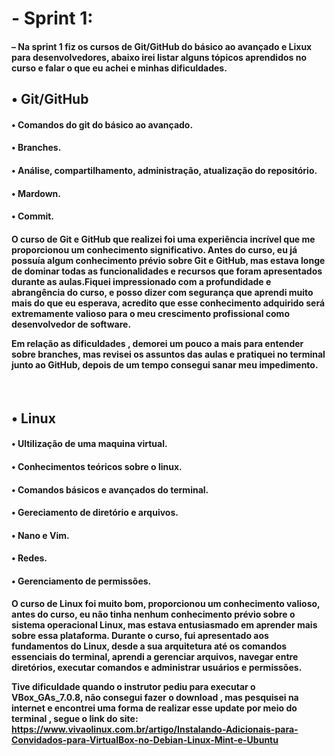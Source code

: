 <h1>- Sprint 1:</h1>
<h4>– Na sprint 1 fiz os cursos de Git/GitHub do básico ao avançado e Lixux para desenvolvedores, abaixo irei listar alguns tópicos aprendidos no curso e falar o que eu achei e minhas dificuldades. </h4>


<h2>• Git/GitHub</h2>
<h4>• Comandos do git do básico ao avançado.</h4>
<h4>• Branches.</h4>
<h4>• Análise, compartilhamento, administração, atualização do repositório. </h4>
<h4>• Mardown.</h4>
<h4>• Commit.</h4>

<h4>O curso de Git e GitHub que realizei foi uma experiência incrível que me proporcionou um conhecimento significativo. Antes do curso, eu já possuía algum conhecimento prévio sobre Git e GitHub, mas estava longe de dominar todas as funcionalidades e recursos que foram apresentados durante as aulas.Fiquei impressionado com a profundidade e abrangência do curso, e posso dizer com segurança que aprendi muito mais do que eu esperava, acredito que esse conhecimento adquirido será extremamente valioso para o meu crescimento profissional como desenvolvedor de software.
  
Em relação as dificuldades , demorei um pouco a mais para entender sobre branches, mas revisei os assuntos das aulas e pratiquei no terminal junto ao GitHub, depois de um tempo consegui sanar meu impedimento.</h4>
<br>
<h2>• Linux</h2>
<h4>• Ultilização de uma maquina virtual.</h4>
<h4>• Conhecimentos teóricos sobre o linux.</h4>
<h4>• Comandos básicos e avançados do terminal.</h4>
<h4>• Gereciamento de diretório e arquivos.</h4>
<h4>• Nano e Vim.</h4>
<h4>• Redes.</h4>
<h4>• Gerenciamento de permissões.</h4>
<h4>O curso de Linux foi muito bom, proporcionou um conhecimento valioso, antes do curso, eu não tinha nenhum conhecimento prévio sobre o sistema operacional Linux, mas estava entusiasmado em aprender mais sobre essa plataforma. Durante o curso, fui apresentado aos fundamentos do Linux, desde a sua arquitetura até os comandos essenciais do terminal, aprendi a gerenciar arquivos, navegar entre diretórios, executar comandos e administrar usuários e permissões.
  
Tive dificuldade quando o instrutor pediu para executar o VBox_GAs_7.0.8, não consegui fazer o download , mas pesquisei na internet e encontrei uma forma de realizar esse update por meio do terminal , segue o link do site: https://www.vivaolinux.com.br/artigo/Instalando-Adicionais-para-Convidados-para-VirtualBox-no-Debian-Linux-Mint-e-Ubuntu
</h4>
